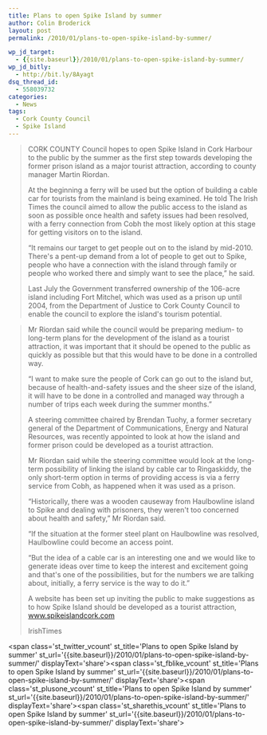 ```yaml
---
title: Plans to open Spike Island by summer
author: Colin Broderick
layout: post
permalink: /2010/01/plans-to-open-spike-island-by-summer/

wp_jd_target:
  - {{site.baseurl}}/2010/01/plans-to-open-spike-island-by-summer/
wp_jd_bitly:
  - http://bit.ly/8Ayagt
dsq_thread_id:
  - 558039732
categories:
  - News
tags:
  - Cork County Council
  - Spike Island
---
```

> CORK COUNTY Council hopes to open Spike Island in Cork Harbour to the public by the summer as the first step towards developing the former prison island as a major tourist attraction, according to county manager Martin Riordan.
> 
> At the beginning a ferry will be used but the option of building a cable car for tourists from the mainland is being examined. He told The Irish Times the council aimed to allow the public access to the island as soon as possible once health and safety issues had been resolved, with a ferry connection from Cobh the most likely option at this stage for getting visitors on to the island.
> 
> “It remains our target to get people out on to the island by mid-2010. There's a pent-up demand from a lot of people to get out to Spike, people who have a connection with the island through family or people who worked there and simply want to see the place,” he said.
> 
> Last July the Government transferred ownership of the 106-acre island including Fort Mitchel, which was used as a prison up until 2004, from the Department of Justice to Cork County Council to enable the council to explore the island's tourism potential.

<!--more-->

> Mr Riordan said while the council would be preparing medium- to long-term plans for the development of the island as a tourist attraction, it was important that it should be opened to the public as quickly as possible but that this would have to be done in a controlled way.
> 
> “I want to make sure the people of Cork can go out to the island but, because of health-and-safety issues and the sheer size of the island, it will have to be done in a controlled and managed way through a number of trips each week during the summer months.”
> 
> A steering committee chaired by Brendan Tuohy, a former secretary general of the Department of Communications, Energy and Natural Resources, was recently appointed to look at how the island and former prison could be developed as a tourist attraction.
> 
> Mr Riordan said while the steering committee would look at the long-term possibility of linking the island by cable car to Ringaskiddy, the only short-term option in terms of providing access is via a ferry service from Cobh, as happened when it was used as a prison.
> 
> “Historically, there was a wooden causeway from Haulbowline island to Spike and dealing with prisoners, they weren't too concerned about health and safety,” Mr Riordan said.
> 
> “If the situation at the former steel plant on Haulbowline was resolved, Haulbowline could become an access point.
> 
> “But the idea of a cable car is an interesting one and we would like to generate ideas over time to keep the interest and excitement going and that's one of the possibilities, but for the numbers we are talking about, initially, a ferry service is the way to do it.”
> 
> A website has been set up inviting the public to make suggestions as to how Spike Island should be developed as a tourist attraction, www.spikeislandcork.com
> 
> IrishTimes

<span class='st\_twitter\_vcount' st\_title='Plans to open Spike Island by summer' st\_url='{{site.baseurl}}/2010/01/plans-to-open-spike-island-by-summer/' displayText='share'></span><span class='st\_fblike\_vcount' st\_title='Plans to open Spike Island by summer' st\_url='{{site.baseurl}}/2010/01/plans-to-open-spike-island-by-summer/' displayText='share'></span><span class='st\_plusone\_vcount' st\_title='Plans to open Spike Island by summer' st\_url='{{site.baseurl}}/2010/01/plans-to-open-spike-island-by-summer/' displayText='share'></span><span class='st\_sharethis\_vcount' st\_title='Plans to open Spike Island by summer' st\_url='{{site.baseurl}}/2010/01/plans-to-open-spike-island-by-summer/' displayText='share'></span>